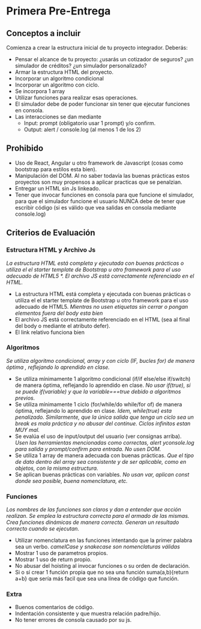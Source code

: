 # Primera Pre-Entrega

## Conceptos a incluir

Comienza a crear la estructura inicial de tu proyecto integrador. Deberás:
- Pensar el alcance de tu proyecto: ¿usarás un cotizador de seguros? ¿un simulador de créditos? ¿un simulador personalizado?
- Armar la estructura HTML del proyecto.
- Incorporar un algoritmo condicional
- Incorporar un algoritmo con ciclo.
- Se incorpora 1 array
- Utilizar funciones para realizar esas operaciones.
- El simulador debe de poder funcionar sin tener que ejecutar funciones en consola.
- Las interacciones se dan mediante
  * Input: prompt (obligatorio usar 1 prompt) y/o confirm.
  * Output: alert / console.log (al menos 1 de los 2)

## Prohibido
* Uso de React, Angular u otro framework de Javascript (cosas como bootstrap para estilos esta bien).
* Manipulación del DOM. Al no saber todavía las buenas prácticas estos proyectos son muy propensos a aplicar practicas que se penalzian.
* Entregar un HTML sin Js linkeado.
* Tener que invocar funciones en consola para que funcione el simulador, para que el simulador funcione el usuario NUNCA debe de tener que escribir código (si es válido que vea salidas en consola mediante console.log)

## Criterios de Evaluación

### Estructura HTML y Archivo Js
_La estructura HTML está completa y ejecutada con buenas prácticas o utiliza el el starter template de Bootstrap u otro framework para el uso adecuado de HTML5 *. El archivo JS está correctamente referenciado en el HTML._
* La estructura HTML está completa y ejecutada con buenas prácticas o utiliza el el starter template de Bootstrap u otro framework para el uso adecuado de
HTML5. _Mientras no usen etiquetas sin cerrar o pongan elementos fuera del body esta bien_
* El archivo JS está correctamente referenciado en el HTML (sea al final del body o mediante el atributo defer).
* El link relativo funciona bien

### Algoritmos
_Se utiliza algoritmo condicional, array y con ciclo (IF, bucles for) de manera óptima , reflejando lo aprendido en clase._
* Se utiliza mínimamente 1 algoritmo condicional (if/if else/else if/switch) de manera óptima, reflejando lo aprendido en clase. _No usar if(true), si se puede if(variable) y que la variable===true debido a algoritmos previos._
* Se utiliza mínimamente 1 ciclo (for/while/do while/for of) de manera óptima, reflejando lo aprendido en clase. _Idem, while(true) esta penalizado. Similarmente, que la única salida que tenga un ciclo sea un break es mala práctica y no abusar del continue. Ciclos infinitos estan MUY mal._
* Se evalúa el uso de input/output del usuario (ver consignas arriba). _Usen las herramientas mencionadas como correctas, alert yconsole.log para salida y prompt/confirm para entrada. No usen DOM._
* Se utiliza 1 array de manera adecuada con buenas prácticas. _Que el tipo de dato dentro del array sea consistente y de ser aplicable, como en objetos, con la misma estructura._
* Se aplican buenas prácticas con variables. _No usan var, aplican const donde sea posible, buena nomenclatura, etc._

### Funciones

_Los nombres de las funciones son claros y dan a entender que acción realizan. Se emplea la estructura correcta para el armado de las mismas. Crea funciones dinámicas de manera correcta. Generan un resultado correcto cuando se ejecutan._
* Utilizar nomenclatura en las funciones intentando que la primer palabra sea un verbo. _camelCase y snakecase son nomenclaturas válidas_
* Mostrar 1 uso de parametros propios.
* Mostrar 1 uso de return propio.
* No abusar del hoisting al invocar funciones o su orden de declaración.
* Si o sí crear 1 función propia que no sea una función suma(a,b){return a+b} que sería más facil que sea una línea de código que función.

### Extra

* Buenos comentarios de código.
* Indentación consistente y que muestra relación padre/hijo.
* No tener errores de consola causado por su js.